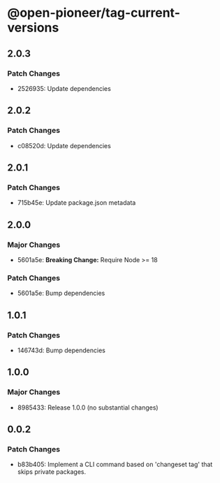 # @open-pioneer/tag-current-versions

## 2.0.3

### Patch Changes

- 2526935: Update dependencies

## 2.0.2

### Patch Changes

- c08520d: Update dependencies

## 2.0.1

### Patch Changes

- 715b45e: Update package.json metadata

## 2.0.0

### Major Changes

- 5601a5e: **Breaking Change:** Require Node >= 18

### Patch Changes

- 5601a5e: Bump dependencies

## 1.0.1

### Patch Changes

- 146743d: Bump dependencies

## 1.0.0

### Major Changes

- 8985433: Release 1.0.0 (no substantial changes)

## 0.0.2

### Patch Changes

- b83b405: Implement a CLI command based on 'changeset tag' that skips private packages.
